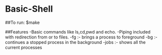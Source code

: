 # Basic-Shell

##To run:
  $make

##Features
-Basic commands like ls,cd,pwd and echo.
-Piping included with redirection from or to files.
-fg :- brings a process to foreground
-bg :- continues a stopped process in the background
-jobs :- shows all the current processes
